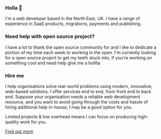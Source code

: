 ### Holla 👋

I'm a web developer based in the North East, UK. I have a range of experience in SaaS products, migrations, payments and publishing.

### Need help with open source project?

I have a lot to thank the open source community for and I like to dedicate a portion of my time each week to working in the open. I'm currently looking for a open source project to get my teeth stuck into, if you're working on something cool and need help give me a holllla

### Hire me

I help organisations solve real-world problems using modern, innovative, web-based solutions. I offer services end to end, from front end to back end. Suppose your organisation needs a reliable web development resource, and you want to avoid going through the costs and hassle of hiring additional help in-house, I may be a good option for you.

Limited projects & low overhead means I can focus on producing high-quality work for you.

[Find out more](https://liamdefty.com/)

